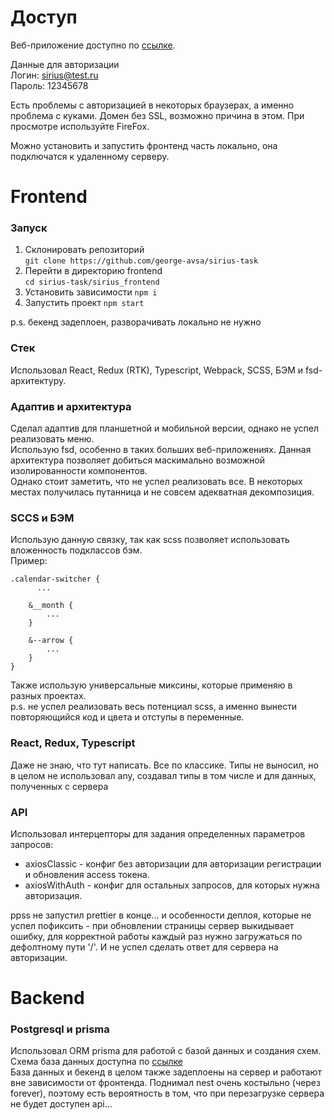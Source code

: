 # Доступ

Веб-приложение доступно по [ссылке](http://cs71915.tmweb.ru/). 

Данные для авторизации  
Логин: sirius@test.ru  
Пароль: 12345678  

Есть проблемы с авторизацией в некоторых браузерах, а именно проблема с куками. Домен без SSL, возможно причина в этом. При просмотре используйте FireFox.

Можно установить и запустить фронтенд часть локально, она подключатся к удаленному серверу.  

# Frontend

### Запуск

1. Склонировать репозиторий  
`git clone https://github.com/george-avsa/sirius-task`
2. Перейти в директорию frontend  
`cd sirius-task/sirius_frontend`
3. Установить зависимости
`npm i`
4. Запустить проект
`npm start`

p.s. бекенд задеплоен, разворачивать локально не нужно

### Стек
Использовал React, Redux (RTK), Typescript, Webpack, SCSS, БЭМ и fsd-архитектуру.

### Адаптив и архитектура
Сделал адаптив для планшетной и мобильной версии, однако не успел реализовать меню.  
Использую fsd, особенно в таких больших веб-приложениях. Данная архитектура позволяет добиться маскимально возможной изолированности компонентов.  
Однако стоит заметить, что не успел реализовать все. В некоторых местах получилась путанница и не совсем адекватная декомпозиция.

### SCCS и БЭМ
Использую данную связку, так как scss позволяет использовать вложенность подклассов бэм.  
Пример:
```
.calendar-switcher {
      ...

    &__month {
        ...
    }

    &--arrow {
        ...
    }
}
```
Также использую универсальные миксины, которые применяю в разных проектах.  
p.s. не успел реализовать весь потенциал scss, а именно вынести повторяющийся код и цвета и отступы в переменные.

### React, Redux, Typescript
Даже не знаю, что тут написать. Все по классике. Типы не выносил, но в целом не использовал any, создавал типы в том числе и для данных, полученных с сервера

### API
Использовал интерцепторы для задания определенных параметров запросов:  
- axiosClassic - конфиг без авторизации для авторизации регистрации и обновления access токена.
- axiosWithAuth - конфиг для остальных запросов, для которых нужна авторизация.

ppss не запустил prettier в конце... и особенности деплоя, которые не успел пофиксить - при обновлении страницы сервер выкидывает ошибку, для корректной работы каждый раз нужно загружаться по дефолтному пути '/'. И не успел сделать ответ для сервера на авторизации.

# Backend

### Postgresql и prisma
Использовал ORM prisma для работой с базой данных и создания схем. Схема база данных доступна по [ссылке](https://disk.yandex.ru/i/P2WvrK3RZKMvgw)  
База данных и бекенд в целом также задеплоены на сервер и работают вне зависимости от фронтенда.
Поднимал nest очень костыльно (через forever), поэтому есть вероятность в том, что при перезагрузке сервера не будет доступен api...
